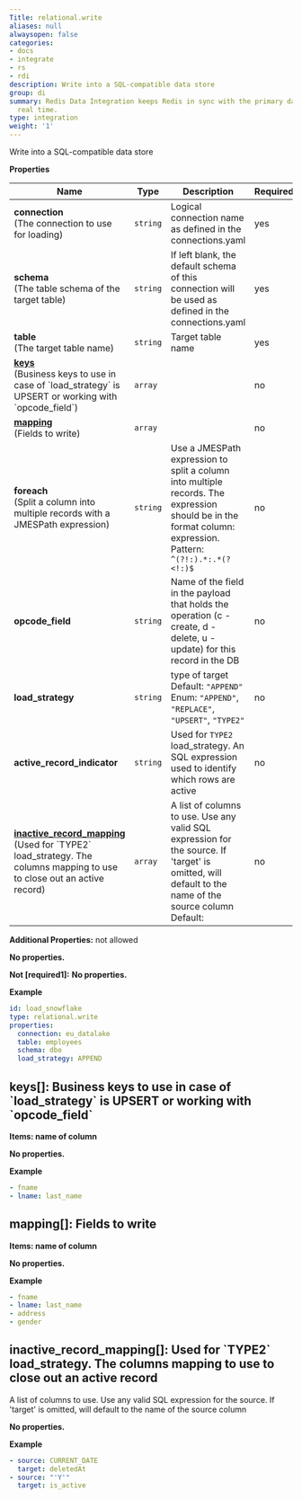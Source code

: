 ```yaml
---
Title: relational.write
aliases: null
alwaysopen: false
categories:
- docs
- integrate
- rs
- rdi
description: Write into a SQL-compatible data store
group: di
summary: Redis Data Integration keeps Redis in sync with the primary database in near
  real time.
type: integration
weight: '1'
---
```


Write into a SQL-compatible data store

**Properties**

| Name                                                                                                                                                      | Type     | Description                                                                                                                                                          | Required |
| --------------------------------------------------------------------------------------------------------------------------------------------------------- | -------- | -------------------------------------------------------------------------------------------------------------------------------------------------------------------- | -------- |
| **connection**<br/>(The connection to use for loading)                                                                                                    | `string` | Logical connection name as defined in the connections.yaml<br/>                                                                                                      | yes      |
| **schema**<br/>(The table schema of the target table)                                                                                                     | `string` | If left blank, the default schema of this connection will be used as defined in the connections.yaml<br/>                                                            | yes      |
| **table**<br/>(The target table name)                                                                                                                     | `string` | Target table name<br/>                                                                                                                                               | yes      |
| [**keys**](#keys)<br/>(Business keys to use in case of \`load_strategy\` is UPSERT or working with \`opcode_field\`)                                      | `array`  |                                                                                                                                                                      | no       |
| [**mapping**](#mapping)<br/>(Fields to write)                                                                                                             | `array`  |                                                                                                                                                                      | no       |
| **foreach**<br/>(Split a column into multiple records with a JMESPath expression)                                                                         | `string` | Use a JMESPath expression to split a column into multiple records. The expression should be in the format column: expression.<br/>Pattern: `^(?!:).*:.*(?<!:)$`<br/> | no       |
| **opcode_field**                                                                                                                                          | `string` | Name of the field in the payload that holds the operation (c - create, d - delete, u - update) for this record in the DB<br/>                                        | no       |
| **load_strategy**                                                                                                                                         | `string` | type of target<br/>Default: `"APPEND"`<br/>Enum: `"APPEND"`, `"REPLACE"`, `"UPSERT"`, `"TYPE2"`<br/>                                                                 | no       |
| **active_record_indicator**                                                                                                                               | `string` | Used for `TYPE2` load_strategy. An SQL expression used to identify which rows are active<br/>                                                                        | no       |
| [**inactive_record_mapping**](#inactive_record_mapping)<br/>(Used for \`TYPE2\` load_strategy\. The columns mapping to use to close out an active record) | `array`  | A list of columns to use. Use any valid SQL expression for the source. If 'target' is omitted, will default to the name of the source column<br/>Default: <br/>      | no       |

**Additional Properties:** not allowed

**No properties.**

**Not [required1]:**
**No properties.**

**Example**

```yaml
id: load_snowflake
type: relational.write
properties:
  connection: eu_datalake
  table: employees
  schema: dbo
  load_strategy: APPEND
```

<a name="keys"></a>

## keys\[\]: Business keys to use in case of \`load_strategy\` is UPSERT or working with \`opcode_field\`

**Items: name of column**

**No properties.**

**Example**

```yaml
- fname
- lname: last_name
```

<a name="mapping"></a>

## mapping\[\]: Fields to write

**Items: name of column**

**No properties.**

**Example**

```yaml
- fname
- lname: last_name
- address
- gender
```

<a name="inactive_record_mapping"></a>

## inactive_record_mapping\[\]: Used for \`TYPE2\` load_strategy\. The columns mapping to use to close out an active record

A list of columns to use. Use any valid SQL expression for the source. If 'target' is omitted, will default to the name of the source column

**No properties.**

**Example**

```yaml
- source: CURRENT_DATE
  target: deletedAt
- source: "'Y'"
  target: is_active
```
